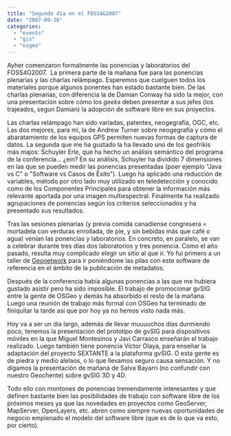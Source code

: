 ```yaml
---
title: "Segundo día en el FOSS4G2007"
date: "2007-09-26"
categories: 
  - "events"
  - "gis"
  - "osgeo"
---
```


Ayher comenzaron formalmente las ponencias y laboratorios del FOSS4G2007.  La primera parte de la mañana fue para las ponencias plenarias y las charlas relámpago. Esperemos que cuelguen todos los materiales porque algunos ponentes han estado bastante bien. De las charlas plenarias, con diferencia la de Damian Conway ha sido la mejor, con una presentación sobre cómo los _geeks_ deben presentar a sus jefes (los trajeados, segun Damian) la adopción de software libre en sus proyectos.

Las charlas relámpago han sido variadas, patentes, neogegrafía, OGC, etc. Las dos mejores, para mí, la de Andrew Turner sobre neogegrafía y cómo el abaratamiento de los equipos GPS permiten nuevas formas de captura de datos. La segunda que me ha gustado la ha llevado uno de los geofrikis más majos: Schuyler Erle, que ha hecho un análisis semántico del programa de la conferencia... ¿ein? En su análisis, Schuyler ha dividido 7 dimensiones en las que se pueden medir las ponencias presentadas (poer ejemplo "Java vs C" o "Software vs Casos de Éxito"). Luego ha aplicado una reducción de variables, método por otro lado muy utilizado en teledetección y conocido como de los Componentes Principales para obtener la información más relevante aportada por una imagen multiespectral. Finalmente ha realizado agrupaciones de ponencias según los criterios seleccionados y ha presentado sus resultados.

Tras las sesiones plenarias (y previa comida canadiense congresera = mortadela con verduras enrollada, de pie, y sin bebidas más que café o agua) venían las ponencias y laboratorios. En concreto, en paralelo, se van a celebrar durante tres días dos laboratorios y tres ponencia. Como el año pasado, resulta muy complicado elegir un sitio al que ir. Yo fui primero a un taller de [Geonetwork](http://www.geonetwork-opensource.org/) para ir poniéndome las pilas con este software de referencia en el ámbito de la publicación de metadatos.

Después de la conferencia había algunas ponencias a las que me hubiera gustado asistir pero ha sido imposible. El trabajo de promocionar gvSIG entre la gente de OSGeo y demás ha absorbido el resto de la mañana. Luego una reunión de trabajo más formal con OSGeo ha terminado de finiquitar la tarde así que por hoy ya no hemos visto nada más.

Hoy va a ser un día largo, además de llevar muuuuchos días durmiendo poco, tenemos la presentación del prototipo de gvSIG para dispositivos móviles en la que Miguel Montesinos y Javi Carrasco enseñarán el trabajo realizado. Luego también tiene ponencia Víctor Olaya, para enseñar la adaptación del proyecto SEXTANTE a la plataforma gvSIG. O esta gente es de piedra y medio alelaos, o lo que llevamos seguro causa sensación. Y no digamos la presentación de mañana de Salva Bayarri (no confundir con nuestro Geochente) sobre gvSIG 3D y 4D.

Todo ello con montones de ponencias tremendamente interesantes y que definen bastante bien las posibilidades de trabajo con software libre de los próximos meses ya que las novedades en proyectos como GeoServer, MapServer, OpenLayers, etc. abren como siempre nuevas oportunidades de negocio emplenado el modelo del software libre (que es de lo que va esto, por cierto).

